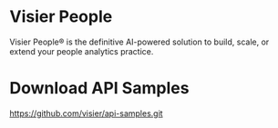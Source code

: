 # Visier People
Visier People® is the definitive AI-powered solution to build, scale, or extend your people analytics practice. 

# Download API Samples
https://github.com/visier/api-samples.git
